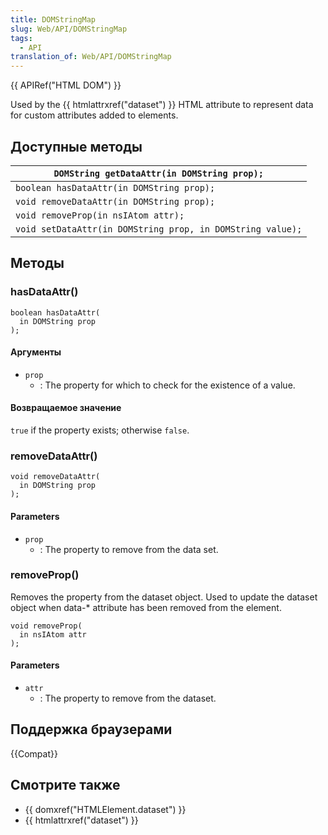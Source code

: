```yaml
---
title: DOMStringMap
slug: Web/API/DOMStringMap
tags:
  - API
translation_of: Web/API/DOMStringMap
---
```


{{ APIRef("HTML DOM") }}

Used by the {{ htmlattrxref("dataset") }} HTML attribute to represent data for custom attributes added to elements.

## Доступные методы

| `DOMString getDataAttr(in DOMString prop);`                |
| ---------------------------------------------------------- |
| `boolean hasDataAttr(in DOMString prop);`                  |
| `void removeDataAttr(in DOMString prop);`                  |
| `void removeProp(in nsIAtom attr);`                        |
| `void setDataAttr(in DOMString prop, in DOMString value);` |

## Методы

### hasDataAttr()

```
boolean hasDataAttr(
  in DOMString prop
);
```

#### Аргументы

- `prop`
  - : The property for which to check for the existence of a value.

#### Возвращаемое значение

`true` if the property exists; otherwise `false`.

### removeDataAttr()

```
void removeDataAttr(
  in DOMString prop
);
```

#### Parameters

- `prop`
  - : The property to remove from the data set.

### removeProp()

Removes the property from the dataset object. Used to update the dataset object when data-\* attribute has been removed from the element.

```
void removeProp(
  in nsIAtom attr
);
```

#### Parameters

- `attr`
  - : The property to remove from the dataset.

## Поддержка браузерами

{{Compat}}

## Смотрите также

- {{ domxref("HTMLElement.dataset") }}
- {{ htmlattrxref("dataset") }}
